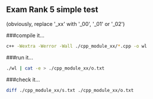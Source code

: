## Exam Rank 5 simple test
(obviously, replace '_xx' with '_00', '_01' or '_02')

###compile it...

```bash
c++ -Wextra -Werror -Wall ./cpp_module_xx/*.cpp -o wl
```

###run it...
```bash
./wl | cat -e > ./cpp_module_xx/o.txt
```

###check it...
```bash
diff ./cpp_module_xx/s.txt ./cpp_module_xx/o.txt
```
